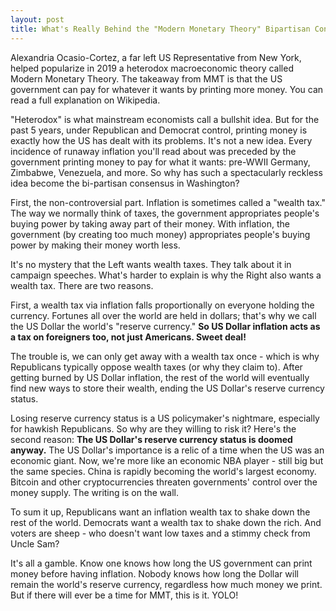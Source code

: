 ```yaml
---
layout: post
title: What's Really Behind the "Modern Monetary Theory" Bipartisan Consensus?
---
```


Alexandria Ocasio-Cortez, a far left US Representative from New York, helped popularize in 2019 a heterodox macroeconomic theory called Modern Monetary Theory. The takeaway from MMT is that the US government can pay for whatever it wants by printing more money. You can read a full explanation on Wikipedia.

"Heterodox" is what mainstream economists call a bullshit idea. But for the past 5 years, under Republican and Democrat control, printing money is exactly how the US has dealt with its problems. It's not a new idea. Every incidence of runaway inflation you'll read about was preceded by the government printing money to pay for what it wants: pre-WWII Germany, Zimbabwe, Venezuela, and more. So why has such a spectacularly reckless idea become the bi-partisan consensus in Washington?

First, the non-controversial part. Inflation is sometimes called a "wealth tax." The way we normally think of taxes, the government appropriates people's buying power by taking away part of their money. With inflation, the government (by creating too much money) appropriates people's buying power by making their money worth less.

It's no mystery that the Left wants wealth taxes. They talk about it in campaign speeches. What's harder to explain is why the Right also wants a wealth tax. There are two reasons. 

First, a wealth tax via inflation falls proportionally on everyone holding the currency. Fortunes all over the world are held in dollars; that's why we call the US Dollar the world's "reserve currency." **So US Dollar inflation acts as a tax on foreigners too, not just Americans. Sweet deal!**

The trouble is, we can only get away with a wealth tax once - which is why Republicans typically oppose wealth taxes (or why they claim to). After getting burned by US Dollar inflation, the rest of the world will eventually find new ways to store their wealth, ending the US Dollar's reserve currency status. 

Losing reserve currency status is a US policymaker's nightmare, especially for hawkish Republicans. So why are they willing to risk it? Here's the second reason: **The US Dollar's reserve currency status is doomed anyway.** The US Dollar's importance is a relic of a time when the US was an economic giant. Now, we're more like an economic NBA player - still big but the same species. China is rapidly becoming the world's largest economy. Bitcoin and other cryptocurrencies threaten governments' control over the money supply. The writing is on the wall. 

To sum it up, Republicans want an inflation wealth tax to shake down the rest of the world. Democrats want a wealth tax to shake down the rich. And voters are sheep - who doesn't want low taxes and a stimmy check from Uncle Sam?

It's all a gamble. Know one knows how long the US government can print money before having inflation. Nobody knows how long the Dollar will remain the world's reserve currency, regardless how much money we print. But if there will ever be a time for MMT, this is it. YOLO!
